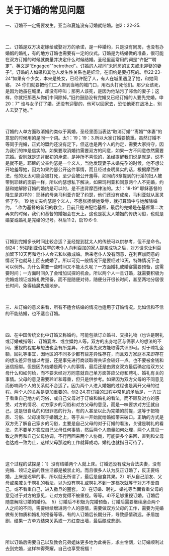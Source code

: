 # 关于订婚的常见问题



<p>一、订婚不一定需要发生。亚当和夏娃没有订婚就结婚。创2：22-25.</p>

<p><br />
&nbsp;<br />
二、订婚是双方决定嫁给或娶对方的承诺，是一种婚约，只是没有同房，也没有办婚姻的婚礼，有的地方订婚也需要有一定的仪式。订婚是为结婚做的准备，很可能在双方订婚的时候就商量并决定什么时候结婚。圣经里面常用的词是“许配”“聘定”，英文是“Engaged”"betrothed"。订婚的人视同“未同房的丈夫或未迎娶的妻子”。订婚的人如果和其他人发生性关系也是奸淫，在旧约是要打死的。申22:23-24“如果有个少女，本来是处女，已经许配了人，有人在城里遇见了她，和她同寝， 24 你们就要把他们二人带到当地的城门口，用石头打死他们。那少女该死，是因为她虽在城里，却没有呼叫；那男人该死，是因为他玷污了邻舍的妻子；这样，你就把那恶从你们中间除掉。”旧约鼓励没有完婚又已经订婚的人要先完婚。申20：7"&nbsp;谁与女子订了婚，还没有迎娶的，他可以回家去，恐怕他死在战场上，别人去娶了她。’"</p>

<p><br />
&nbsp;<br />
订婚的人单方面取消婚约类似于离婚，圣经里面当表达“取消订婚”“离婚”“休妻”的意思的时候用的是同一个词。太1：19；19：3.所以大家订婚要慎重。虽然订婚不等同于完婚，正式的盟约还没有定下，但这也是两个人的约定，需要大家持守，因为我们的神是信实的。如果要取消婚约需要双方的同意，如果一方不同意依然需要完婚。否则就是违背起初的承诺，是神所不喜悦的，圣经提醒我们说是就是，说不是就不是。耶稣的父亲约瑟是一个义人，当他发现妻子未婚先孕的时候，他不想公开地羞辱她，因为如果约瑟公开这件事情，而且经过查明属实的话，根据摩西律法，他的太太可能会被打死，至少会被公开羞辱，如同约8章提到的行淫的妇人被带到耶稣的面前一样，所以约瑟想私下解决，如果玛利亚和同意两个人不完婚，约瑟和她解除订婚的婚约是可以的，是不违背摩西律法的。太1：18-19“&nbsp;耶稣基督的降生是这样的：耶稣的母亲马利亚许配了约瑟，他们还没有成亲，马利亚就从圣灵怀了孕。 19 她丈夫约瑟是个义人，不愿张扬使她受辱，就打算暗中与她解除婚约。&nbsp;”.作为基督的新妇的教会，目前只是许配给基督，最后的完婚是在基督第二次再来的时候，我们和基督的婚姻会在天上。这也是犹太人婚姻的传统习俗，也就是婚宴或婚礼是完婚的记号。林后11:2，启19:6-9.</p>

<p><br />
&nbsp;<br />
订婚到完婚多长时间比较合适？圣经提到犹太人的传统可以供参考，但不是命令。创24：55提到亚伯拉罕的老仆人向利百加的家人提亲成功之后，对方请求让利百加留下10天再和老仆人会去和以撒成婚。后来老仆人没有同意，在利百加同意的情况下也就马上回去成婚了。所以可见一般情况下是要经过10天，特殊情况下也可以例外。为什么需要一些时间又不能太久呢？一方面婚礼或婚宴需要预备，这需要时间；一方面时间久了会增加试探的机会。所以两个人一旦订婚，就需要积极为完婚或领证或婚礼做预备，而不是随便对待，随便分开很长时间，甚至两地分居很长时间，免得给魔鬼留地步。</p>

<p><br />
&nbsp;<br />
三、从订婚的意义来看，所有不适合结婚的情况也适用于订婚情况。比如信和不信的不能结婚，也不适合订婚。</p>

<p><br />
&nbsp;<br />
四、在中国传统文化中订婚又称婚约，可能包括订立婚书、交换礼物（也许是聘礼或订婚戒指等）、订婚宴席、或立媒妁人等。双方的出身地区与俩家人的想法的不同，重视的程度与想法也会有所差异，不过事先双方能取得共识即可。对于聘礼金额，回礼等事宜，因地区的不同多少都有些差异性存在，而且双方家庭本来即存在的想法差异性加以考量，还是事先进行商谈取得共识会较好一点。也不要被金钱和迷信捆绑。但是因为结婚是两个人的事情，最后还是由男女双方最后确定给双方父母什么和如何给，而不要未经对方同意就自己单方面答应父母和聘礼、婚礼有关的事情。父母的意见需要聆听和尊重，但只是供参考。如果因为双方父母的不同意见而影响两个人的关系就不合适了。因为两个人进入婚姻的过程也是离开父母的过程。两个人的关系是更加重要的。创2:24.在订婚的过程中常见的矛盾是，一方过于看重自己地方的习俗，或自己父母对于订婚和婚礼的看法，而不顾及对方的感受、对方的情况、对方家乡的习俗和对方父母的意见，而是一味要求对方迁就自己，这是很自私的和很罪恶的行为，有的人甚至以此为完婚的前提，这等于把物质、习俗、父母凌驾于婚姻之上，等于从一开始就给婚姻带来破口。正确的方式是双方先了解自己家乡的习俗，主要是自己父母的对于订婚的看法，关键是聘礼的看法，先不要单方答应自己父母任何事情，然后两个人商量如何处理，两个人意见一致之后再和自己父母协调，不行再回来两个人协商，可能要多个来回，直到和父母也达成一致为止，这样父母那边的工作就算成功，婚礼也就指日可待了。</p>

<p><br />
&nbsp;<br />
这个过程的试探是：1）没有结婚两个人就上床。订婚还没有成为合法夫妻，没有完婚、领证之前的性生活都是被禁止的。而且很多人认为反正订婚了，反正要结婚，上床是迟早的事，所以就无所谓了，最后是自食其果。2）听从自己朋友、父母或亲戚关于聘礼的看法，以为没有聘礼或聘礼不到一定档次就等于对方不爱自己，或不看重自己，进入撒旦的圈套。 3）在订婚、聘礼、婚礼等当面看重父母的意见过于对方的意见，让对方觉得不被重视。等等。4)不足够重视订婚。订婚后随意解除订婚的婚约。 &nbsp;5）订婚后不积极为完婚预备，订婚后需要继续磨合两个人之间的不同，需要继续增进两个人的感情，需要做双方父母的工作，需要为完婚做有关物质和婚礼的预备等等。有的人订婚后长期分开，导致感情疏远，矛盾加剧，结果一方单方结束关系或一方红杏出墙，最后酿成悲剧。</p>

<p><br />
&nbsp;<br />
所以订婚后需要自己以及教会兄弟姐妹更多地为此祷告，求主怜悯，让订婚顺利过去到完婚，这样神得荣耀，自己也享受祝福！</p>